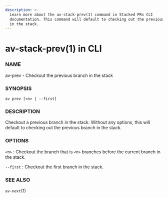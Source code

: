 ```yaml
---
description: >-
  Learn more about the av-stack-prev(1) command in Stacked PRs CLI
  documentation. This command will default to checking out the previous branch
  in the stack.
---
```


# av-stack-prev(1) in CLI

### NAME

av-prev - Checkout the previous branch in the stack

### SYNOPSIS

```synopsis
av prev [<n> | --first]
```

### DESCRIPTION

Checkout a previous branch in the stack. Without any options, this will default to checking out the previous branch in the stack.

### OPTIONS

`<n>` : Checkout the branch that is `<n>` branches before the current branch in the stack.

`--first` : Checkout the first branch in the stack.

### SEE ALSO

`av-next`(1)
